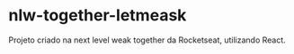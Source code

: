 # nlw-together-letmeask
Projeto criado na next level weak together da Rocketseat, utilizando React.
